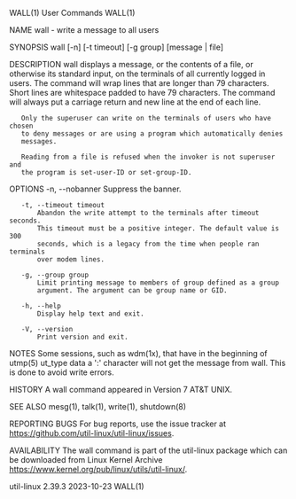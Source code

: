 WALL(1)                          User Commands                         WALL(1)

NAME
       wall - write a message to all users

SYNOPSIS
       wall [-n] [-t timeout] [-g group] [message | file]

DESCRIPTION
       wall displays a message, or the contents of a file, or otherwise its
       standard input, on the terminals of all currently logged in users. The
       command will wrap lines that are longer than 79 characters. Short lines
       are whitespace padded to have 79 characters. The command will always
       put a carriage return and new line at the end of each line.

       Only the superuser can write on the terminals of users who have chosen
       to deny messages or are using a program which automatically denies
       messages.

       Reading from a file is refused when the invoker is not superuser and
       the program is set-user-ID or set-group-ID.

OPTIONS
       -n, --nobanner
           Suppress the banner.

       -t, --timeout timeout
           Abandon the write attempt to the terminals after timeout seconds.
           This timeout must be a positive integer. The default value is 300
           seconds, which is a legacy from the time when people ran terminals
           over modem lines.

       -g, --group group
           Limit printing message to members of group defined as a group
           argument. The argument can be group name or GID.

       -h, --help
           Display help text and exit.

       -V, --version
           Print version and exit.

NOTES
       Some sessions, such as wdm(1x), that have in the beginning of utmp(5)
       ut_type data a ':' character will not get the message from wall. This
       is done to avoid write errors.

HISTORY
       A wall command appeared in Version 7 AT&T UNIX.

SEE ALSO
       mesg(1), talk(1), write(1), shutdown(8)

REPORTING BUGS
       For bug reports, use the issue tracker at
       https://github.com/util-linux/util-linux/issues.

AVAILABILITY
       The wall command is part of the util-linux package which can be
       downloaded from Linux Kernel Archive
       <https://www.kernel.org/pub/linux/utils/util-linux/>.

util-linux 2.39.3                 2023-10-23                           WALL(1)
